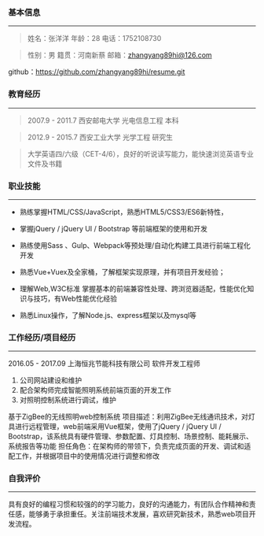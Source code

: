 
### 基本信息
---
>姓名：张洋洋       年龄：28               电话：1752108730


>性别：男           籍贯：河南新蔡           邮箱：zhangyang89hi@126.com

github：https://github.com/zhangyang89hi/resume.git

### 教育经历
---
>2007.9 - 2011.7	西安邮电大学	光电信息工程	本科  

>2012.9 - 2015.7	西安工业大学	光学工程	研究生

>大学英语四/六级（CET-4/6），良好的听说读写能力，能快速浏览英语专业文件及书籍

### 职业技能
---
+ 熟练掌握HTML/CSS/JavaScript，熟悉HTML5/CSS3/ES6新特性，

+ 掌握jQuery / jQuery UI / Bootstrap 等前端框架的使用和开发

+ 熟练使用Sass 、Gulp、Webpack等预处理/自动化构建工具进行前端工程化开发

+ 熟悉Vue+Vuex及全家桶，了解框架实现原理，并有项目开发经验；

+ 理解Web,W3C标准 掌握基本的前端兼容性处理、跨浏览器适配，性能优化知识与技巧，有Web性能优化经验

+ 熟悉Linux操作，了解Node.js、express框架以及mysql等
### 工作经历/项目经历
---
2016.05 - 2017.09          上海恒兆节能科技有限公司            软件开发工程师
1. 公司网站建设和维护
2. 配合架构师完成智能照明系统前端页面的开发工作
3. 对照明控制系统进行调试，维护

基于ZigBee的无线照明web控制系统
项目描述：利用ZigBee无线通讯技术，对灯具进行远程管理，web前端采用Vue框架，使用了jQuery / jQuery UI / Bootstrap，该系统具有硬件管理、参数配置、灯具控制、场景控制、能耗展示、系统报告等功能
担任角色：在架构师的带领下，负责完成页面的开发、调试和适配工作，并根据项目中的使用情况进行调整和修改

### 自我评价
---
具有良好的编程习惯和较强的的学习能力，良好的沟通能力，有团队合作精神和责任感，能够勇于承担重任。关注前端技术发展，喜欢研究新技术，熟悉web项目开发流程。
